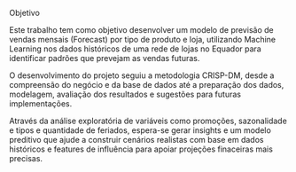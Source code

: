Objetivo 

Este trabalho tem como objetivo desenvolver um modelo de previsão de vendas mensais (Forecast) por tipo de produto e loja, utilizando Machine Learning nos dados históricos de uma rede de lojas no Equador para identificar padrões que prevejam as vendas futuras. 

O desenvolvimento do projeto seguiu a metodologia CRISP-DM, desde a compreensão do negócio e da base de dados até a preparação dos dados, modelagem, avaliação dos resultados e sugestões para futuras implementações.

Através da análise exploratória de variáveis como promoções, sazonalidade e tipos  e quantidade de feriados, espera-se gerar insights e um modelo preditivo que ajude a construir cenários realistas com base em dados históricos e features de influência para apoiar projeções finaceiras mais precisas.
